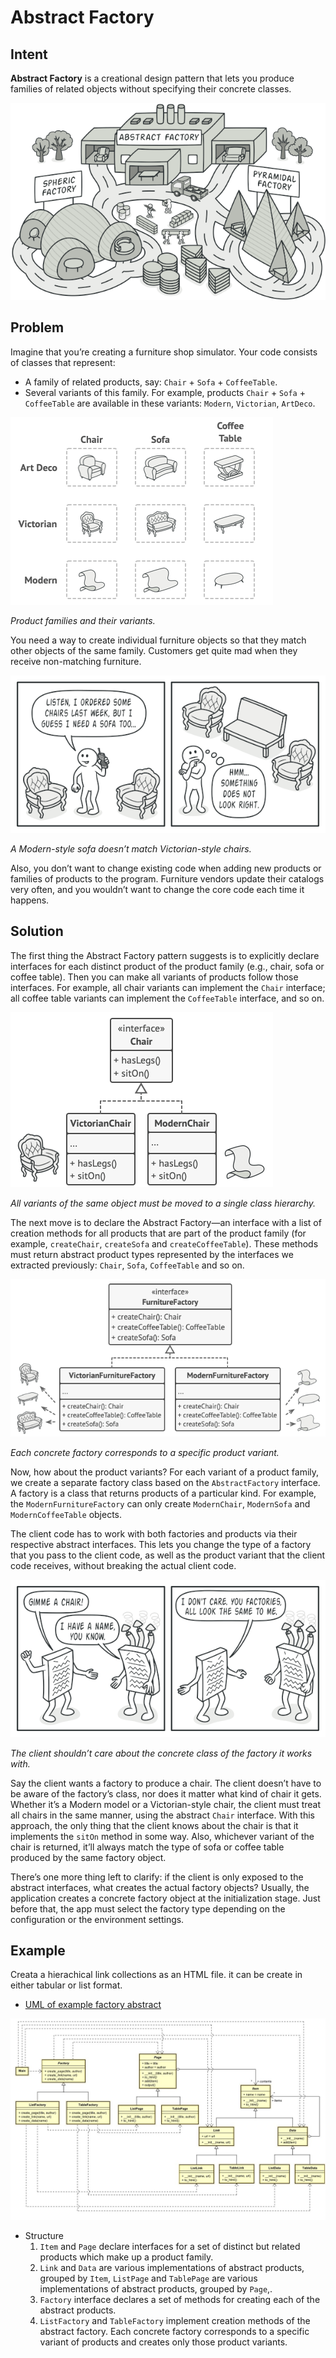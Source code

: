 # Abstract Factory

## Intent
**Abstract Factory** is a creational design pattern that lets you produce families of related objects without specifying their concrete classes.

![](imgs/abstract-factory-en.png)

## Problem
Imagine that you’re creating a furniture shop simulator. Your code consists of classes that represent:
- A family of related products, say: `Chair` + `Sofa` + `CoffeeTable`.
- Several variants of this family. For example, products `Chair` + `Sofa` + `CoffeeTable` are available in these variants: `Modern`, `Victorian`, `ArtDeco`.

![](imgs/problem-en.png)

*Product families and their variants.*

You need a way to create individual furniture objects so that they match other objects of the same family. Customers get quite mad when they receive non-matching furniture.

![](imgs/abstract-factory-comic-1-en.png)

*A Modern-style sofa doesn’t match Victorian-style chairs.*

Also, you don’t want to change existing code when adding new products or families of products to the program. Furniture vendors update their catalogs very often, and you wouldn’t want to change the core code each time it happens.

## Solution
The first thing the Abstract Factory pattern suggests is to explicitly declare interfaces for each distinct product of the product family (e.g., chair, sofa or coffee table). Then you can make all variants of products follow those interfaces. For example, all chair variants can implement the `Chair` interface; all coffee table variants can implement the `CoffeeTable` interface, and so on.

![](imgs/solution1.png)

*All variants of the same object must be moved to a single class hierarchy.*

The next move is to declare the Abstract Factory—an interface with a list of creation methods for all products that are part of the product family (for example, `createChair`, `createSofa` and `createCoffeeTable`). These methods must return abstract product types represented by the interfaces we extracted previously: `Chair`, `Sofa`, `CoffeeTable` and so on.

![](imgs/solution2.png)

*Each concrete factory corresponds to a specific product variant.*

Now, how about the product variants? For each variant of a product family, we create a separate factory class based on the `AbstractFactory` interface. A factory is a class that returns products of a particular kind. For example, the `ModernFurnitureFactory` can only create `ModernChair`, `ModernSofa` and `ModernCoffeeTable` objects.

The client code has to work with both factories and products via their respective abstract interfaces. This lets you change the type of a factory that you pass to the client code, as well as the product variant that the client code receives, without breaking the actual client code.

![](imgs/abstract-factory-comic-2-en.png)

*The client shouldn’t care about the concrete class of the factory it works with.*

Say the client wants a factory to produce a chair. The client doesn’t have to be aware of the factory’s class, nor does it matter what kind of chair it gets. Whether it’s a Modern model or a Victorian-style chair, the client must treat all chairs in the same manner, using the abstract `Chair` interface. With this approach, the only thing that the client knows about the chair is that it implements the `sitOn` method in some way. Also, whichever variant of the chair is returned, it’ll always match the type of sofa or coffee table produced by the same factory object.

There’s one more thing left to clarify: if the client is only exposed to the abstract interfaces, what creates the actual factory objects? Usually, the application creates a concrete factory object at the initialization stage. Just before that, the app must select the factory type depending on the configuration or the environment settings.

## Example
Creata a hierachical link collections as an HTML file. it can be create in either tabular or list format.

- [UML of example factory abstract](https://htmlpreview.github.io/?https://github.com/takaakit/uml-diagram-for-cpp-design-pattern-examples/blob/master/creational_patterns/abstract_factory/DiagramMap.html)

![](imgs/uml-factory-abstract.jpg)

- Structure
    1. `Item` and `Page` declare interfaces for a set of distinct but related products which make up a product family.
    2. `Link` and `Data` are various implementations of abstract products, grouped by `Item`,  `ListPage` and `TablePage` are various implementations of abstract products, grouped by `Page`,.
    3. `Factory` interface declares a set of methods for creating each of the abstract products.
    4. `ListFactory` and `TableFactory` implement creation methods of the abstract factory. Each concrete factory corresponds to a specific variant of products and creates only those product variants.